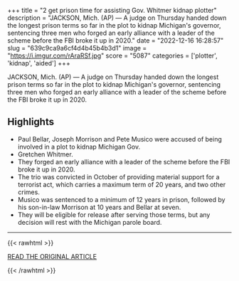 +++
title = "2 get prison time for assisting Gov. Whitmer kidnap plotter"
description = "JACKSON, Mich. (AP) — A judge on Thursday handed down the longest prison terms so far in the plot to kidnap Michigan's governor, sentencing three men who forged an early alliance with a leader of the scheme before the FBI broke it up in 2020."
date = "2022-12-16 16:28:57"
slug = "639c9ca9a6cf4d4b45b4b3d1"
image = "https://i.imgur.com/rAraRSf.jpg"
score = "5087"
categories = ['plotter', 'kidnap', 'aided']
+++

JACKSON, Mich. (AP) — A judge on Thursday handed down the longest prison terms so far in the plot to kidnap Michigan's governor, sentencing three men who forged an early alliance with a leader of the scheme before the FBI broke it up in 2020.

## Highlights

- Paul Bellar, Joseph Morrison and Pete Musico were accused of being involved in a plot to kidnap Michigan Gov.
- Gretchen Whitmer.
- They forged an early alliance with a leader of the scheme before the FBI broke it up in 2020.
- The trio was convicted in October of providing material support for a terrorist act, which carries a maximum term of 20 years, and two other crimes.
- Musico was sentenced to a minimum of 12 years in prison, followed by his son-in-law Morrison at 10 years and Bellar at seven.
- They will be eligible for release after serving those terms, but any decision will rest with the Michigan parole board.

---

{{< rawhtml >}}
  <p class="article-category">
    <a target="_blank" href="https://apnews.com/article/crime-michigan-government-and-politics-f6ed3d5b2546dbe9c60bb34b9ee8ddb4">READ THE ORIGINAL ARTICLE</a>
  </p>
{{< /rawhtml >}}
